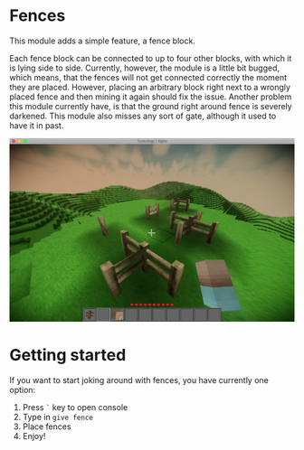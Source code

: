 Fences
======

This module adds a simple feature, a fence block.

Each fence block can be connected to up to four other blocks, with which it is lying side to side.
Currently, however, the module is a little bit bugged, which means, that the
fences will not get connected correctly the moment they are placed. However,
placing an arbitrary block right next to a wrongly placed fence and then mining
it again should fix the issue. Another problem this module currently have, is
that the ground right around fence is severely darkened. This module also misses
any sort of gate, although it used to have it in past.

![Fences showcase](readme-showcase.png)

# Getting started

If you want to start joking around with fences, you have currently one option:

1) Press ``` ` ``` key to open console
2) Type in `give fence`
3) Place fences
4) Enjoy!
